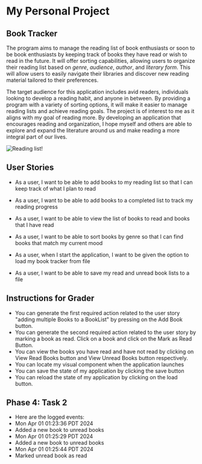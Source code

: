 # My Personal Project

## Book Tracker

The program aims to manage the reading list of book enthusiasts or soon to be book enthusiasts by keeping track of books they have read or wish to read in the future.
It will offer sorting capabilities, allowing users to organize their reading list based on *genre*, *audience*, *author*, and *literary form*. This will allow users to easily navigate their libraries and discover new reading material tailored to their preferences.

The target audience for this application includes avid readers, individuals looking to develop a reading habit, and anyone in between. By providing a program with a variety of sorting options, it will make it easier to manage reading lists and achieve reading goals. The project is of interest to me as it aligns with my goal of reading more. By developing an application that encourages reading and organization, I hope myself and others are able to explore and expand the literature around us and make reading a more integral part of our lives.

![Reading list!](https://images.theconversation.com/files/45159/original/rptgtpxd-1396254731.jpg?ixlib=rb-1.1.0&q=45&auto=format&w=754&fit=clip)

## User Stories

- As a user, I want to be able to add books to my reading list so that I can keep track of what I plan to read

- As a user, I want to be able to add books to a completed list to track my reading progress

- As a user, I want to be able to view the list of books to read and books that I have read

- As a user, I want to be able to sort books by genre so that I can find books that match my current mood

- As a user, when I start the application, I want to be given the option to load my book tracker from file

- As a user, I want to be able to save my read and unread book lists to a file 

## Instructions for Grader

- You can generate the first required action related to the user story "adding multiple Books to a BookList" by pressing on the Add Book button. 
- You can generate the second required action related to the user story by marking a book as read. Click on a book and click on the Mark as Read Button. 
- You can view the books you have read and have not read by clicking on View Read Books button and View Unread Books button respectively. 
- You can locate my visual component when the application launches 
- You can save the state of my application by clicking the save button 
- You can reload the state of my application by clicking on the load button. 

##  Phase 4: Task 2
- Here are the logged events:
- Mon Apr 01 01:23:36 PDT 2024
- Added a new book to unread books
- Mon Apr 01 01:25:29 PDT 2024
- Added a new book to unread books
- Mon Apr 01 01:25:44 PDT 2024
- Marked unread book as read




